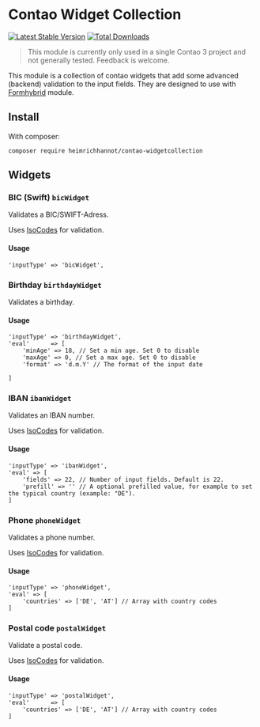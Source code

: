 # Contao Widget Collection

[![Latest Stable Version](https://poser.pugx.org/heimrichhannot/contao-widgetcollection/v/stable)](https://packagist.org/packages/heimrichhannot/contao-widgetcollection)
[![Total Downloads](https://poser.pugx.org/heimrichhannot/contao-widgetcollection/downloads)](https://packagist.org/packages/heimrichhannot/contao-widgetcollection)

> This module is currently only used in a single Contao 3 project and not generally tested. Feedback is welcome.

This module is a collection of contao widgets that add some advanced (backend) validation to the input fields. They are designed to use with [Formhybrid](https://github.com/heimrichhannot/contao-formhybrid) module. 


## Install

With composer:

```
composer require heimrichhannot/contao-widgetcollection
```


## Widgets


### BIC (Swift) `bicWidget`

Validates a BIC/SWIFT-Adress.

Uses [IsoCodes](https://github.com/ronanguilloux/IsoCodes) for validation.

#### Usage

```
'inputType' => 'bicWidget',
```


### Birthday `birthdayWidget`

Validates a birthday.

#### Usage

```
'inputType' => 'birthdayWidget',
'eval'      => [
    'minAge' => 18, // Set a min age. Set 0 to disable
    'maxAge' => 0, // Set a max age. Set 0 to disable
    'format' => 'd.m.Y' // The format of the input date
   
]
```


### IBAN `ibanWidget`

Validates an IBAN number.

Uses [IsoCodes](https://github.com/ronanguilloux/IsoCodes) for validation.

#### Usage

```
'inputType' => 'ibanWidget',
'eval' => [
    'fields' => 22, // Number of input fields. Default is 22. 
    'prefill' => '' // A optional prefilled value, for example to set the typical country (example: "DE").
]
```


### Phone `phoneWidget`

Validates a phone number.

Uses [IsoCodes](https://github.com/ronanguilloux/IsoCodes) for validation.

#### Usage

```
'inputType' => 'phoneWidget',
'eval' => [
    'countries' => ['DE', 'AT'] // Array with country codes
]
```


### Postal code `postalWidget`

Validate a postal code.

Uses [IsoCodes](https://github.com/ronanguilloux/IsoCodes) for validation.

#### Usage

```
'inputType' => 'postalWidget',
'eval'      => [
    'countries' => ['DE', 'AT'] // Array with country codes
]
```